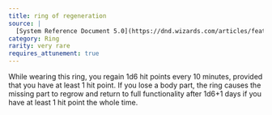 ```yaml
---
title: ring of regeneration
source: |
  [System Reference Document 5.0](https://dnd.wizards.com/articles/features/systems-reference-document-srd)
category: Ring
rarity: very rare
requires_attunement: true
---
```


While wearing this ring, you regain 1d6 hit points every 10 minutes, provided that you have at least 1 hit point. If you lose a body part, the ring causes the missing part to regrow and return to full functionality after 1d6+1 days if you have at least 1 hit point the whole time.
